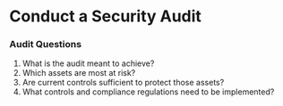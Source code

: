 # Conduct a Security Audit

### Audit Questions
<ol>
    <li>What is the audit meant to achieve?</li>
    <li>Which assets are most at risk?</li>
    <li>Are current controls sufficient to protect those assets?</li>
    <li>What controls and compliance regulations need to be implemented?</li>
</ol>

